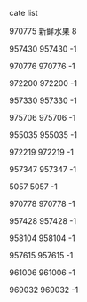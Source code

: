 cate list

970775 新鲜水果 8

957430 957430 -1

970776 970776 -1

972200 972200 -1

957330 957330 -1

975706 975706 -1

955035 955035 -1

972219 972219 -1

957347 957347 -1

5057 5057 -1

970778 970778 -1

957428 957428 -1

958104 958104 -1

957615 957615 -1

961006 961006 -1

969032 969032 -1

